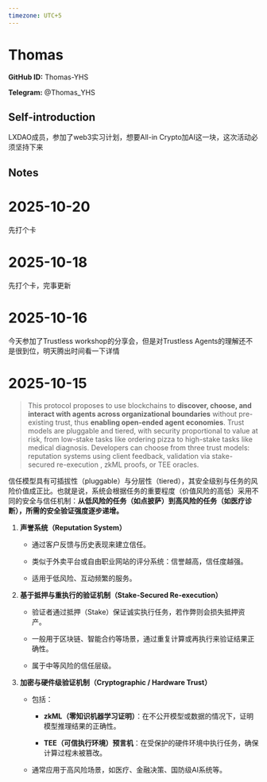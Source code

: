 ```yaml
---
timezone: UTC+5
---
```


# Thomas

**GitHub ID:** Thomas-YHS

**Telegram:** @Thomas_YHS

## Self-introduction

LXDAO成员，参加了web3实习计划，想要All-in Crypto加AI这一块，这次活动必须坚持下来

## Notes
<!-- Content_START -->
# 2025-10-20
<!-- DAILY_CHECKIN_2025-10-20_START -->
先打个卡
<!-- DAILY_CHECKIN_2025-10-20_END -->

# 2025-10-18
<!-- DAILY_CHECKIN_2025-10-18_START -->

先打个卡，完事更新
<!-- DAILY_CHECKIN_2025-10-18_END -->

# 2025-10-16
<!-- DAILY_CHECKIN_2025-10-16_START -->


今天参加了Trustless workshop的分享会，但是对Trustless Agents的理解还不是很到位，明天腾出时间看一下详情
<!-- DAILY_CHECKIN_2025-10-16_END -->

# 2025-10-15
<!-- DAILY_CHECKIN_2025-10-15_START -->



> This protocol proposes to use blockchains to **discover, choose, and interact with agents across organizational boundaries** without pre-existing trust, thus **enabling open-ended agent economies**. Trust models are pluggable and tiered, with security proportional to value at risk, from low-stake tasks like ordering pizza to high-stake tasks like medical diagnosis. Developers can choose from three trust models: reputation systems using client feedback, validation via stake-secured re-execution , zkML proofs, or TEE oracles.

信任模型具有可插拔性（pluggable）与分层性（tiered），其安全级别与任务的风险价值成正比。也就是说，系统会根据任务的重要程度（价值风险的高低）采用不同的安全与信任机制：**从低风险的任务（如点披萨）到高风险的任务（如医疗诊断），所需的安全验证强度逐步递增。**

1.  **声誉系统（Reputation System）**
    
    -   通过客户反馈与历史表现来建立信任。
        
    -   类似于外卖平台或自由职业网站的评分系统：信誉越高，信任度越强。
        
    -   适用于低风险、互动频繁的服务。
        
2.  **基于抵押与重执行的验证机制（Stake-Secured Re-execution）**
    
    -   验证者通过抵押（Stake）保证诚实执行任务，若作弊则会损失抵押资产。
        
    -   一般用于区块链、智能合约等场景，通过重复计算或再执行来验证结果正确性。
        
    -   属于中等风险的信任层级。
        
3.  **加密与硬件级验证机制（Cryptographic / Hardware Trust）**
    
    -   包括：
        
        -   **zkML（零知识机器学习证明）**：在不公开模型或数据的情况下，证明模型推理结果的正确性。
            
        -   **TEE（可信执行环境）预言机**：在受保护的硬件环境中执行任务，确保计算过程未被篡改。
            
    -   通常应用于高风险场景，如医疗、金融决策、国防级AI系统等。
<!-- DAILY_CHECKIN_2025-10-15_END -->
<!-- Content_END -->
